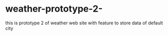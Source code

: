 # weather-prototype-2-
this is prototype 2 of weather web site with feature to store data of default city 
